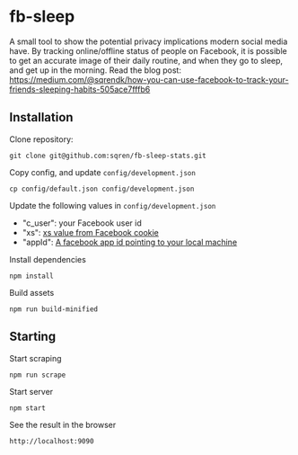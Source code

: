 # fb-sleep

A small tool to show the potential privacy implications modern social media have.
By tracking online/offline status of people on Facebook, it is possible to get an accurate image of their daily routine, and when they go to sleep, and get up in the morning.
Read the blog post: https://medium.com/@sqrendk/how-you-can-use-facebook-to-track-your-friends-sleeping-habits-505ace7fffb6

## Installation
Clone repository:
```
git clone git@github.com:sqren/fb-sleep-stats.git
```

Copy config, and update `config/development.json`
```
cp config/default.json config/development.json
```

Update the following values in `config/development.json`
 - "c_user": your Facebook user id
 -  "xs": [xs value from Facebook cookie](https://gist.github.com/sqren/0e4563f258c9e85e4ae1)
 - "appId": [A facebook app id pointing to your local machine](https://gist.github.com/sqren/1ac0f5d316fcbd46d8c1)

Install dependencies
```
npm install
```

Build assets
```
npm run build-minified
```

## Starting

Start scraping
```
npm run scrape
```

Start server
```
npm start
```

See the result in the browser
```
http://localhost:9090
```
